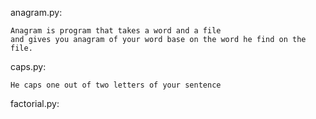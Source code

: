 anagram.py:

    Anagram is program that takes a word and a file 
    and gives you anagram of your word base on the word he find on the file.

caps.py:

    He caps one out of two letters of your sentence

factorial.py:




